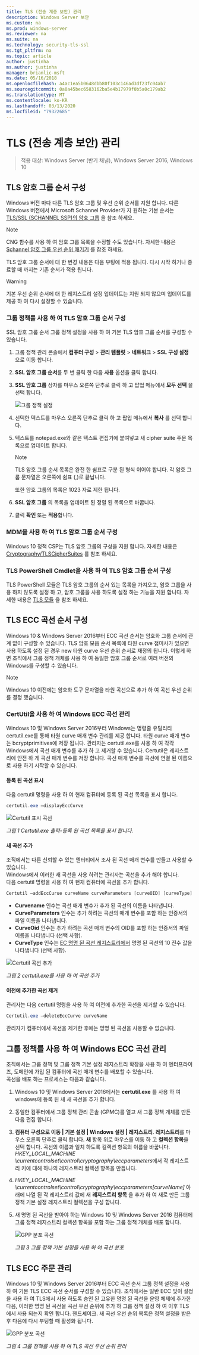 ```yaml
---
title: TLS (전송 계층 보안) 관리
description: Windows Server 보안
ms.custom: na
ms.prod: windows-server
ms.reviewer: na
ms.suite: na
ms.technology: security-tls-ssl
ms.tgt_pltfrm: na
ms.topic: article
author: justinha
ms.author: justinha
manager: brianlic-msft
ms.date: 05/16/2018
ms.openlocfilehash: a4ac1ea5b0648dbb80f103c146ad3df23fc04ab7
ms.sourcegitcommit: 0a0a45bec6583162ba5e4b17979f0b5a0c179ab2
ms.translationtype: MT
ms.contentlocale: ko-KR
ms.lasthandoff: 03/13/2020
ms.locfileid: "79322685"
---
```

# <a name="manage-transport-layer-security-tls"></a>TLS (전송 계층 보안) 관리

>적용 대상: Windows Server (반기 채널), Windows Server 2016, Windows 10

## <a name="configuring-tls-cipher-suite-order"></a>TLS 암호 그룹 순서 구성

Windows 버전 마다 다른 TLS 암호 그룹 및 우선 순위 순서를 지원 합니다. 다른 Windows 버전에서 Microsoft Schannel Provider가 지 원하는 기본 순서는 [TLS/SSL (SCHANNEL SSP)의 암호 그룹](https://msdn.microsoft.com/library/windows/desktop/aa374757.aspx) 을 참조 하세요.

> [!NOTE] 
> CNG 함수를 사용 하 여 암호 그룹 목록을 수정할 수도 있습니다. 자세한 내용은 [Schannel 암호 그룹 우선 순위 매기기](https://msdn.microsoft.com/library/windows/desktop/bb870930.aspx) 를 참조 하세요.

TLS 암호 그룹 순서에 대 한 변경 내용은 다음 부팅에 적용 됩니다. 다시 시작 하거나 종료할 때 까지는 기존 순서가 적용 됩니다.

> [!WARNING] 
> 기본 우선 순위 순서에 대 한 레지스트리 설정 업데이트는 지원 되지 않으며 업데이트를 제공 하 여 다시 설정할 수 있습니다. 

### <a name="configuring-tls-cipher-suite-order-by-using-group-policy"></a>그룹 정책를 사용 하 여 TLS 암호 그룹 순서 구성

SSL 암호 그룹 순서 그룹 정책 설정을 사용 하 여 기본 TLS 암호 그룹 순서를 구성할 수 있습니다.

1. 그룹 정책 관리 콘솔에서 **컴퓨터 구성** > **관리 템플릿** > **네트워크** > **SSL 구성 설정**으로 이동 합니다.
2. **SSL 암호 그룹 순서**를 두 번 클릭 한 다음 **사용** 옵션을 클릭 합니다.
3. **SSL 암호 그룹** 상자를 마우스 오른쪽 단추로 클릭 하 고 팝업 메뉴에서 **모두 선택** 을 선택 합니다.

   ![그룹 정책 설정](../media/Transport-Layer-Security-protocol/ssl-cipher-suite-order-gp-setting.png)

4. 선택한 텍스트를 마우스 오른쪽 단추로 클릭 하 고 팝업 메뉴에서 **복사** 를 선택 합니다.
5. 텍스트를 notepad.exe와 같은 텍스트 편집기에 붙여넣고 새 cipher suite 주문 목록으로 업데이트 합니다.

   > [!NOTE]
   > TLS 암호 그룹 순서 목록은 완전 한 쉼표로 구분 된 형식 이어야 합니다. 각 암호 그룹 문자열은 오른쪽에 쉼표 (,)로 끝납니다. 
   > 
   > 또한 암호 그룹의 목록은 1023 자로 제한 됩니다.

6. **SSL 암호 그룹** 의 목록을 업데이트 된 정렬 된 목록으로 바꿉니다.
7. 클릭 **확인** 또는 **적용**합니다.

### <a name="configuring-tls-cipher-suite-order-by-using-mdm"></a>MDM을 사용 하 여 TLS 암호 그룹 순서 구성

Windows 10 정책 CSP는 TLS 암호 그룹의 구성을 지원 합니다. 자세한 내용은 [Cryptography/TLSCipherSuites](https://msdn.microsoft.com/windows/hardware/commercialize/customize/mdm/policy-configuration-service-provider#cryptography-tlsciphersuites) 를 참조 하세요.

### <a name="configuring-tls-cipher-suite-order-by-using-tls-powershell-cmdlets"></a>TLS PowerShell Cmdlet을 사용 하 여 TLS 암호 그룹 순서 구성

TLS PowerShell 모듈은 TLS 암호 그룹의 순서 있는 목록을 가져오고, 암호 그룹을 사용 하지 않도록 설정 하 고, 암호 그룹을 사용 하도록 설정 하는 기능을 지원 합니다. 자세한 내용은 [TLS 모듈](https://technet.microsoft.com/itpro/powershell/windows/tls/tls) 을 참조 하세요.

## <a name="configuring-tls-ecc-curve-order"></a>TLS ECC 곡선 순서 구성 

Windows 10 & Windows Server 2016부터 ECC 곡선 순서는 암호화 그룹 순서에 관계 없이 구성할 수 있습니다. TLS 암호 모음 순서 목록에 타원 curve 접미사가 있으면 사용 하도록 설정 된 경우 new 타원 curve 우선 순위 순서로 재정의 됩니다. 이렇게 하면 조직에서 그룹 정책 개체를 사용 하 여 동일한 암호 그룹 순서로 여러 버전의 Windows를 구성할 수 있습니다.

> [!NOTE]
> Windows 10 이전에는 암호화 도구 문자열을 타원 곡선으로 추가 하 여 곡선 우선 순위를 결정 했습니다.

### <a name="managing-windows-ecc-curves-using-certutil"></a>CertUtil을 사용 하 여 Windows ECC 곡선 관리

Windows 10 및 Windows Server 2016부터 Windows는 명령줄 유틸리티 certutil.exe를 통해 타원 curve 매개 변수 관리를 제공 합니다. 타원 curve 매개 변수는 bcryptprimitives에 저장 됩니다. 관리자는 certutil.exe를 사용 하 여 각각 Windows에서 곡선 매개 변수를 추가 하 고 제거할 수 있습니다. Certutil은 레지스트리에 안전 하 게 곡선 매개 변수를 저장 합니다. 곡선 매개 변수를 곡선에 연결 된 이름으로 사용 하기 시작할 수 있습니다.    

#### <a name="displaying-registered-curves"></a>등록 된 곡선 표시

다음 certutil 명령을 사용 하 여 현재 컴퓨터에 등록 된 곡선 목록을 표시 합니다.

```powershell
certutil.exe –displayEccCurve
```

![Certutil 표시 곡선](../media/Transport-Layer-Security-protocol/certutil-display-curves.png)

*그림 1 Certutil.exe 출력-등록 된 곡선 목록을 표시 합니다.*

#### <a name="adding-a-new-curve"></a>새 곡선 추가

조직에서는 다른 신뢰할 수 있는 엔터티에서 조사 된 곡선 매개 변수를 만들고 사용할 수 있습니다.  
Windows에서 이러한 새 곡선을 사용 하려는 관리자는 곡선을 추가 해야 합니다.  
다음 certutil 명령을 사용 하 여 현재 컴퓨터에 곡선을 추가 합니다.

```powershell
Certutil —addEccCurue curveName curveParameters [curveOID] [curveType]
```

- **Curvename** 인수는 곡선 매개 변수가 추가 된 곡선의 이름을 나타냅니다.
- **CurveParameters** 인수는 추가 하려는 곡선의 매개 변수를 포함 하는 인증서의 파일 이름을 나타냅니다.
- **CurveOid** 인수는 추가 하려는 곡선 매개 변수의 OID를 포함 하는 인증서의 파일 이름을 나타냅니다 (선택 사항).
- **CurveType** 인수는 [EC 명명 된 곡선 레지스트리에서](http://www.iana.org/assignments/tls-parameters/tls-parameters.xhtml#tls-parameters-8) 명명 된 곡선의 10 진수 값을 나타냅니다 (선택 사항).

![Certutil 곡선 추가](../media/Transport-Layer-Security-protocol/certutil-add-curves.png)

*그림 2 certutil.exe를 사용 하 여 곡선 추가*

#### <a name="removing-a-previously-added-curve"></a>이전에 추가한 곡선 제거

관리자는 다음 certutil 명령을 사용 하 여 이전에 추가한 곡선을 제거할 수 있습니다.

```powershell
Certutil.exe –deleteEccCurve curveName
```

관리자가 컴퓨터에서 곡선을 제거한 후에는 명명 된 곡선을 사용할 수 없습니다.

## <a name="managing-windows-ecc-curves-using-group-policy"></a>그룹 정책를 사용 하 여 Windows ECC 곡선 관리

조직에서는 그룹 정책 및 그룹 정책 기본 설정 레지스트리 확장을 사용 하 여 엔터프라이즈, 도메인에 가입 된 컴퓨터에 곡선 매개 변수를 배포할 수 있습니다.  
곡선을 배포 하는 프로세스는 다음과 같습니다.

1.  Windows 10 및 Windows Server 2016에서는 **certutil.exe** 를 사용 하 여 windows에 등록 된 새 새 곡선을 추가 합니다.
2.  동일한 컴퓨터에서 그룹 정책 관리 콘솔 (GPMC)를 열고 새 그룹 정책 개체를 만든 다음 편집 합니다.
3.  **컴퓨터 구성으로 이동 | 기본 설정 | Windows 설정 | 레지스트리**.  **레지스트리**를 마우스 오른쪽 단추로 클릭 합니다. **새** 항목 위로 마우스를 이동 하 고 **컬렉션 항목**을 선택 합니다. 곡선의 이름과 일치 하도록 컬렉션 항목의 이름을 바꿉니다. *HKEY_LOCAL_MACHINE \currentcontrolset\control\cryptography\eccparameters*에서 각 레지스트리 키에 대해 하나의 레지스트리 컬렉션 항목을 만듭니다.
4.  *HKEY_LOCAL_MACHINE \currentcontrolset\control\cryptography\eccparameters\[curveName]* 아래에 나열 된 각 레지스트리 값에 새 **레지스트리 항목** 을 추가 하 여 새로 만든 그룹 정책 기본 설정 레지스트리 컬렉션을 구성 합니다.
5.  새 명명 된 곡선을 받아야 하는 Windows 10 및 Windows Server 2016 컴퓨터에 그룹 정책 레지스트리 컬렉션 항목을 포함 하는 그룹 정책 개체를 배포 합니다.

    ![GPP 분포 곡선](../media/Transport-Layer-Security-protocol/gpp-distribute-curves.png)

    *그림 3 그룹 정책 기본 설정을 사용 하 여 곡선 분포*

## <a name="managing-tls-ecc-order"></a>TLS ECC 주문 관리

Windows 10 및 Windows Server 2016부터 ECC 곡선 순서 그룹 정책 설정을 사용 하 여 기본 TLS ECC 곡선 순서를 구성할 수 있습니다. 조직에서는 일반 ECC 및이 설정을 사용 하 여 TLS에서 사용 하도록 승인 된 고유한 명명 된 곡선을 운영 체제에 추가한 다음, 이러한 명명 된 곡선을 곡선 우선 순위에 추가 하 그룹 정책 설정 하 여 이후 TLS에서 사용 되는지 확인 합니다. 핸드셰이크. 새 곡선 우선 순위 목록은 정책 설정을 받은 후 다음에 다시 부팅할 때 활성화 됩니다.     

![GPP 분포 곡선](../media/Transport-Layer-Security-protocol/gp-managing-tls-curve-priority-order.png)

*그림 4 그룹 정책를 사용 하 여 TLS 곡선 우선 순위 관리*


